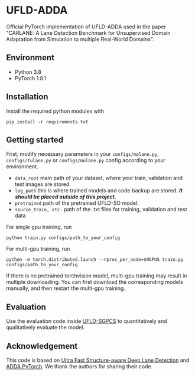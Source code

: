 # UFLD-ADDA
Official PyTorch implementation of UFLD-ADDA used in the paper "CARLANE: A Lane Detection Benchmark for Unsupervised Domain Adaptation from Simulation to multiple Real-World Domains".


## Environment
- Python 3.8 
- PyTorch 1.8.1

## Installation
Install the required python modules with

```Shell
pip install -r requirements.txt
```

## Getting started
First, modify necessary parameters in your `configs/molane.py`, `configs/tulane.py` or `configs/mulane.py` config according to your environment. 
- `data_root` main path of your dataset, where your train, validation and test images are stored. 
- `log_path` this is where trained models and code backup are stored. ***It should be placed outside of this project.***
- `pretrained` path of the pretrained UFLD-SO model.
- `source_train, etc.` path of the .txt files for training, validation and test data


For single gpu training, run
```Shell
python train.py configs/path_to_your_config
```
For multi-gpu training, run
```Shell
python -m torch.distributed.launch --nproc_per_node=$NGPUS train.py configs/path_to_your_config
```
If there is no pretrained torchvision model, multi-gpu training may result in multiple downloading. You can first download the corresponding models manually, and then restart the multi-gpu training.

## Evaluation
Use the evaluation code inside [UFLD-SGPCS](https://github.com/juliangebele/CARLANE/blob/master/CARLANE%20Baselines/UFLD-SGPCS/pcs/test.py) to quantitatively and qualitatively evaluate the model. 

## Acknowledgement
This code is based on [Ultra Fast Structure-aware Deep Lane Detection](https://github.com/cfzd/Ultra-Fast-Lane-Detection) and [ADDA.PyTorch](https://github.com/Fujiki-Nakamura/ADDA.PyTorch). We thank the authors for sharing their code.
